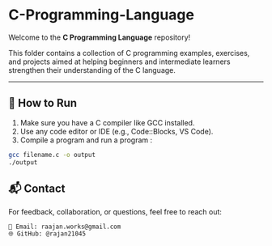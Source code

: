 # C-Programming-Language

Welcome to the **C Programming Language** repository!  


This folder contains a collection of C programming examples, exercises, and projects aimed at helping beginners and intermediate learners strengthen their understanding of the C language.

---

## 📘 How to Run

1. Make sure you have a C compiler like GCC installed.  
2. Use any code editor or IDE (e.g., Code::Blocks, VS Code).
3. Compile a program and run a program :

```bash
gcc filename.c -o output
./output 
```

## 📬 Contact

For feedback, collaboration, or questions, feel free to reach out:

	📧 Email: raajan.works@gmail.com
	🌐 GitHub: @rajan21045
